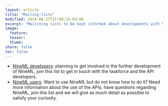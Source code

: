 ```yaml
---
layout: article
title: "Mailing-lists"
modified: 2014-08-27T15:00:35-04:00
excerpt: "Mailining lists to be kept informed about developments with 9ML"
image:
  feature:
  teaser:
  thumb:
share: false
toc: false
---
```


* [NineML developers](http://lists.incf.org/mailman/listinfo/nineml-developers): planning to get involved in the further development of NineML, join this list to get in touch with the taskforce and the API developers.
* [NineML users](http://lists.incf.org/mailman/listinfo/nineml-users): Want to use NineML but do not know how to do it? Need more information about the use of the APIs, have questions regarding NineML, join this list and we will give as much detail as possible to satisfy your curiosity.